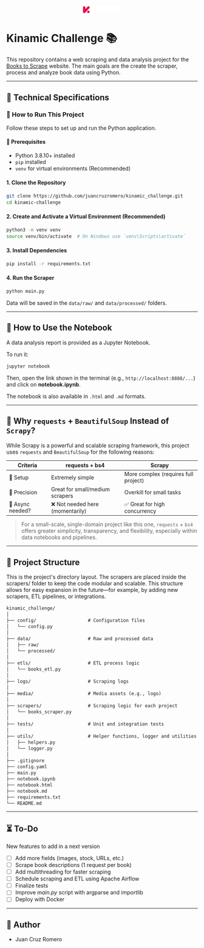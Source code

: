 <h1 align="center">
  <img src="media/kinamic_logo.svg" width="100px">
</h1>

# Kinamic Challenge 📚

This repository contains a web scraping and data analysis project for the [Books to Scrape](https://books.toscrape.com/) website. The main goals are the create the scraper, process and analyze book data using Python.

---

## 🔧 Technical Specifications

### 🚀 How to Run This Project

Follow these steps to set up and run the Python application.

#### 📁 Prerequisites

- Python 3.8.10+ installed
- `pip` installed
- `venv` for virtual environments (Recommended)

#### 1. Clone the Repository

```bash
git clone https://github.com/juancruzromero/kinamic_challenge.git
cd kinamic-challenge
```

#### 2. Create and Activate a Virtual Environment (Recommended)

```bash
python3 -m venv venv
source venv/bin/activate  # On Windows use `venv\Scripts\activate`
```

#### 3. Install Dependencies

```bash
pip install -r requirements.txt
```

#### 4. Run the Scraper

```bash
python main.py
```

Data will be saved in the `data/raw/` and `data/processed/` folders.

---

## 📓 How to Use the Notebook

A data analysis report is provided as a Jupyter Notebook.

To run it:

```bash
jupyter notebook
```

Then, open the link shown in the terminal (e.g., `http://localhost:8888/...`) and click on **notebook.ipynb**.

The notebook is also available in `.html` and `.md` formats.

---

## 🤔 Why `requests` + `BeautifulSoup` Instead of `Scrapy`?

While Scrapy is a powerful and scalable scraping framework, this project uses `requests` and `BeautifulSoup` for the following reasons:

| Criteria             | requests + bs4                   | Scrapy                               |
|----------------------|----------------------------------|--------------------------------------|
| 🚀 Setup             | Extremely simple                 | More complex (requires full project) |
| 🎯 Precision         | Great for small/medium scrapers  | Overkill for small tasks             |
| 🧵 Async needed?     | ❌ Not needed here (momentarily) | ✅ Great for high concurrency         |

> For a small-scale, single-domain project like this one, `requests` + `bs4` offers greater simplicity, transparency, and flexibility, especially within data notebooks and pipelines.

---

## 📂 Project Structure

This is the project's directory layout. The scrapers are placed inside the scrapers/ folder to keep the code modular and scalable. This structure allows for easy expansion in the future—for example, by adding new scrapers, ETL pipelines, or integrations.

```text
kinamic_challenge/
│
├── config/                   # Configuration files
│   └── config.py
│
├── data/                     # Raw and processed data
│   ├── raw/
│   └── processed/
│
├── etls/                     # ETL process logic
│   └── books_etl.py
│
├── logs/                     # Scraping logs
│
├── media/                    # Media assets (e.g., logo)
│
├── scrapers/                 # Scraping logic for each project
│   └── books_scraper.py
│
├── tests/                    # Unit and integration tests
│
├── utils/                    # Helper functions, logger and utilities
│   ├── helpers.py
│   └── logger.py
│
├── .gitignore
├── config.yaml
├── main.py
├── notebook.ipynb
├── notebook.html
├── notebook.md
├── requirements.txt
└── README.md
```

---

## ⏳ To-Do

New features to add in a next version

- [ ] Add more fields (images, stock, URLs, etc.)
- [ ] Scrape book descriptions (1 request per book)
- [ ] Add multithreading for faster scraping
- [ ] Schedule scraping and ETL using Apache Airflow
- [ ] Finalize tests
- [ ] Improve *main.py* script with argparse and importlib
- [ ] Deploy with Docker

---

## 🧠 Author

- Juan Cruz Romero